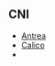 ## CNI
- [Antrea](https://github.com/antrea-io/antrea/tree/main)
- [Calico](https://www.tigera.io/project-calico/)
- 